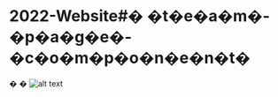 # 2022-Website#� �t�e�a�m�-�p�a�g�e�-�c�o�m�p�o�n�e�n�t�
�
�
![alt text](https://postimg.cc/JHtCsgzg)

